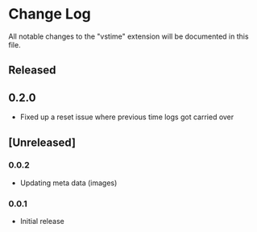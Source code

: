 # Change Log

All notable changes to the "vstime" extension will be documented in this file.

## Released
## 0.2.0
- Fixed up a reset issue where previous time logs got carried over
## [Unreleased]
### 0.0.2
- Updating meta data (images)
### 0.0.1
- Initial release